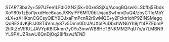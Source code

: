 $START$8ba2y+597UFee1LFdlGXN2j5k+00xeSSjXq/AoogBQswKiLSbfbj5EbdxXoY80x1zEoi1jvxdHee6uacJ/XKyIFF6MT/0bUvjaqSwfnrxDuQ4/zbyCTIqMbYxLX+zXHKonCGCsyQiEY9QJxaFmPcnR2r9wMQE+y2FcktrlohP9ZINSMegqQoRE24vKjPJJ08T4VmJy87v5Dmn0DrJAUXbIPuDbxhWN6Yh9jYt4PZEbmP2tiRtZoVIRULJAVYpK6IGkmn7y0Yu3mwWB8HcTBNKMM2PqU7x/a7LMBN9YL9PXUZRawU6QnDjOq28lfIzwJf$END$